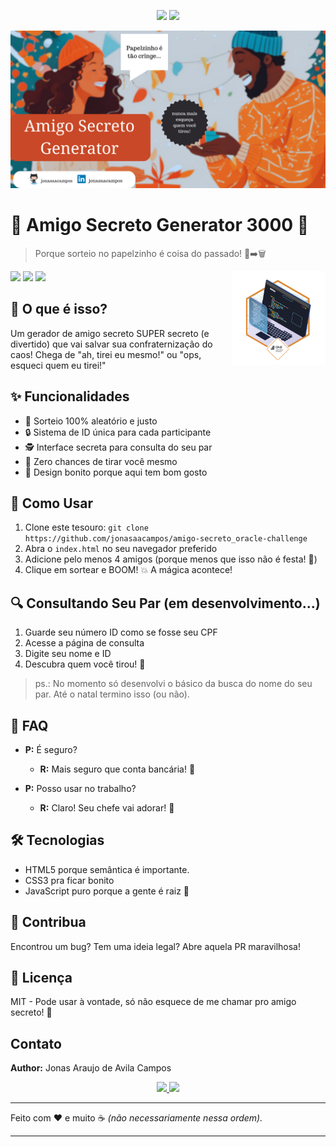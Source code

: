 <p align="center">
<a href='https://github.com/jonasaacampos'><img src='https://img.shields.io/badge/feito%20com%20%E2%9D%A4%20por-jaac-cyan'></a>
<a href='https://www.linkedin.com/in/jonasaacampos'><img src='https://img.shields.io/badge/LinkedIn-Profile-informational?style=flat&logo=linkedin&logoColor=white&color=0D76A8'></a>
</p>

![alt text](<assets/amigo secreto generator.png>)


# 🎁 Amigo Secreto Generator 3000 🎯

> Porque sorteio no papelzinho é coisa do passado! 📜➡️🗑️


<img alt="amigo secreto generator" src="assets/oracle-badge.png" width=150 align=right>

![](https://img.shields.io/badge/javascript-informational?style=flat&logo=javascript&logoColor=white&color=gold)
![](https://img.shields.io/badge/HTML-informational?style=flat&logo=html5&logoColor=white&color=blue)
![](https://img.shields.io/badge/CSS-informational?style=flat&logo=css3&logoColor=white&color=pink)



## 🎅 O que é isso?
Um gerador de amigo secreto SUPER secreto (e divertido) que vai salvar sua confraternização do caos! 
Chega de "ah, tirei eu mesmo!" ou "ops, esqueci quem eu tirei!" 

## ✨ Funcionalidades
- 🎯 Sorteio 100% aleatório e justo
- 🔒 Sistema de ID única para cada participante
- 🕵️ Interface secreta para consulta do seu par
- 🚫 Zero chances de tirar você mesmo
- 🎨 Design bonito porque aqui tem bom gosto

## 🚀 Como Usar
1. Clone este tesouro: `git clone https://github.com/jonasaacampos/amigo-secreto_oracle-challenge`
2. Abra o `index.html` no seu navegador preferido
3. Adicione pelo menos 4 amigos (porque menos que isso não é festa! 🎉)
4. Clique em sortear e BOOM! 💥 A mágica acontece!

## 🔍 Consultando Seu Par (em desenvolvimento...)
1. Guarde seu número ID como se fosse seu CPF
2. Acesse a página de consulta
3. Digite seu nome e ID
4. Descubra quem você tirou! 🎊

> ps.: No momento só desenvolvi o básico da busca do nome do seu par. Até o natal termino isso (ou não).

## 🤔 FAQ
- **P:** É seguro?
  - **R:** Mais seguro que conta bancária! 🏦

- **P:** Posso usar no trabalho?
  - **R:** Claro! Seu chefe vai adorar! 👔

## 🛠️ Tecnologias
- HTML5 porque semântica é importante. 
- CSS3 pra ficar bonito
- JavaScript puro porque a gente é raiz 💪

## 🤝 Contribua
Encontrou um bug? Tem uma ideia legal? Abre aquela PR maravilhosa! 

## 📜 Licença
MIT - Pode usar à vontade, só não esquece de me chamar pro amigo secreto! 🎁

<!-- CONTACT -->
## Contato

**Author:** Jonas Araujo de Avila Campos

<p align='center'>
  <a href='https://github.com/jonasaacampos'>
    <img src='https://img.shields.io/badge/GitHub-100000?style=for-the-badge&logo=github&logoColor=white'/>
  </a>
  <a href='https://www.linkedin.com/in/jonasaacampos/'>
    <img src='https://img.shields.io/badge/LinkedIn-0077B5?style=for-the-badge&logo=linkedin&logoColor=white'/>
  </a>
</p>

---
Feito com ❤️ e muito ☕ *(não necessariamente nessa ordem).*

-----